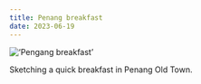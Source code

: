 ```yaml
---
title: Penang breakfast
date: 2023-06-19
---
```


![‘Pengang breakfast’](/230619-penang-breakfast.jpeg)

Sketching a quick breakfast in Penang Old Town. 
